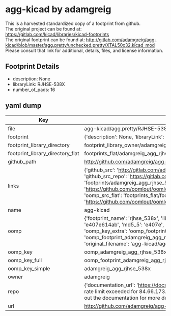 # agg-kicad by adamgreig  
This is a harvested standardized copy of a footprint from github.  
The original project can be found at:  
https://gitlab.com/kicad/libraries/kicad-footprints  
The original footprint can be found at:
http://gitlab.com/adamgreig/agg-kicad/blob/master/agg.pretty/unchecked.pretty/XTAL50x32.kicad_mod
Please consult that link for additional, details, files, and license information.  
## Footprint Details
* description: None  
* libraryLink: RJHSE-538X  
* number_of_pads: 16  
## yaml dump  
| Key | Value |  
| --- | --- |  
| file | agg-kicad/agg.pretty/RJHSE-538X.kicad_mod |  
| footprint | {'description': None, 'libraryLink': 'RJHSE-538X', 'number_of_pads': 16} |  
| footprint_library_directory | footprint_library_owner/adamgreig_agg-kicad |  
| footprint_library_directory_flat | footprints_flat/adamgreig_agg_rjhse_538x/working |  
| github_path | http://github.com/adamgreig/agg-kicad/blob/master/agg.pretty/RJHSE-538X.kicad_mod |  
| links | {'github_src': 'http://gitlab.com/adamgreig/agg-kicad/blob/master/agg.pretty/unchecked.pretty/XTAL50x32.kicad_mod', 'github_src_repo': 'https://gitlab.com/kicad/libraries/kicad-footprints', 'oomp_bot': 'footprints/adamgreig_agg_rjhse_538x/working', 'oomp_bot_github': 'https://github.com/oomlout/oomlout_oomp_footprint_bot/tree/main/footprints/adamgreig_agg_rjhse_538x/working', 'oomp_src_flat': 'footprints_flat/footprints_flat/adamgreig_agg_rjhse_538x/working', 'oomp_src_flat_github': 'https://github.com/oomlout/oomlout_oomp_footprint_src/tree/main/footprints_flat/adamgreig_agg_rjhse_538x/working'} |  
| name | agg-kicad |  
| oomp | {'footprint_name': 'rjhse_538x', 'library_name': 'agg', 'md5': 'e407e614ab3b5b274befcb2765f517d9', 'md5_10': 'e407e614ab', 'md5_5': 'e407e', 'md5_6': 'e407e6', 'oomp_key': 'oomp_adamgreig_agg_rjhse_538x', 'oomp_key_extra': 'oomp_footprint_adamgreig_agg_rjhse_538x', 'oomp_key_full': 'oomp_footprint_adamgreig_agg_rjhse_538x_e407e6', 'oomp_key_simple': 'adamgreig_agg_rjhse_538x', 'original_filename': 'agg-kicad/agg.pretty/RJHSE-538X.kicad_mod', 'owner_name': 'adamgreig'} |  
| oomp_key | oomp_adamgreig_agg_rjhse_538x |  
| oomp_key_full | oomp_footprint_adamgreig_agg_rjhse_538x |  
| oomp_key_simple | adamgreig_agg_rjhse_538x |  
| owner | adamgreig |  
| repo | {'documentation_url': 'https://docs.github.com/rest/overview/resources-in-the-rest-api#rate-limiting', 'message': "API rate limit exceeded for 84.66.173.59. (But here's the good news: Authenticated requests get a higher rate limit. Check out the documentation for more details.)"} |  
| url | http://github.com/adamgreig/agg-kicad |  

